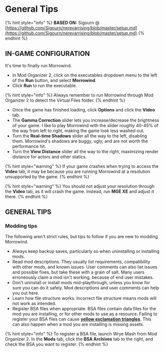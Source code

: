# General Tips

{% hint style="info" %}
**BASED ON:** Sigourn @ [https://github.com/Sigourn/nerevarrising/blob/master/setup.md](https://github.com/Sigourn/nerevarrising/blob/master/setup.md)
{% endhint %}

## IN-GAME CONFIGURATION

It's time to finally run Morrowind.

* In Mod Organizer 2, click on the executables dropdown menu to the left of the **Run** button, and select **Morrowind**.
* Click **Run** to run the executable.

{% hint style="info" %}
Always remember to run Morrowind through Mod Organizer 2 to detect the Virtual Files folder.
{% endhint %}

* Once the game has finished loading, click **Options** and click the **Video** tab.
* The **Gamma Correction** slider lets you increase/decrease the brightness of your game. I like to play Morrowind with the slider roughly 40-45% of the way from left to right, making the game look less washed out.
* Turn the **Real-time Shadows** slider all the way to the left, disabling them. Morrowind's shadows are buggy, ugly, and are not worth the performance hit.
* Turn the **View Distance** slider all the way to the right, maximizing render distance for actors and other statics.

{% hint style="warning" %}
If your game crashes when trying to access the **Video** tab, it may be because you are running Morrowind at a resolution unsupported by the game.
{% endhint %}

{% hint style="warning" %}
You should not adjust your resolution through the **Video** tab, as it will crash the game. Instead, run **MGE XE** and adjust it there.
{% endhint %}

## GENERAL TIPS

### Modding tips

The following aren't strict rules, but tips to follow if you are new to modding Morrowind.

* Always keep backup saves, particularly so when uninstalling or installing mods.
* Read mod descriptions. They usually list requirements, compatibility with other mods, and known issues. User comments can also list issues and possible fixes, but take these with a grain of salt. Many users erroneously claim a mod isn't working, because of end user mistakes.
* Don't uninstall or install mods mid-playthrough, unless you know for sure you can do it safely. Mod descriptions and user comments can help you out here.
* Learn how file structure works. Incorrect file structure means mods will not work as intended.
* Register BSA files when appropriate. BSA files contain data files for the mod you are installing, or for other mods to use as a resource. Failing to register your BSA files can cause [**yellow exclamation triangles**](https://external-preview.redd.it/dl-I4l\_Pzm5autet-87p1hnU1btUavtiu1mtwGzWBko.png?width=960\&crop=smart\&auto=webp\&s=3d180a6476cad80c332c12be08252511a0044c5c). This can also happen when a mod you are installing is missing assets.


{% hint style="info" %}
To register a BSA file, launch Wrye Mash from Mod Organizer 2. In the **Mods** tab, click the **BSA Archives** tab to the right, and check the BSA you want to register.
{% endhint %}
